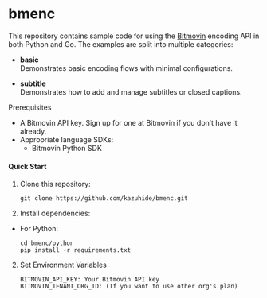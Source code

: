 # bmenc
This repository contains sample code for using the [Bitmovin](https://bitmovin.com/) encoding API in both Python and Go. The examples are split into multiple categories:

- **basic**  
  Demonstrates basic encoding flows with minimal configurations.

- **subtitle**  
  Demonstrates how to add and manage subtitles or closed captions.

Prerequisites
- A Bitmovin API key. Sign up for one at Bitmovin if you don’t have it already.
- Appropriate language SDKs:
  - Bitmovin Python SDK

#### Quick Start
1. Clone this repository:
    ```
    git clone https://github.com/kazuhide/bmenc.git
    ```

2.	Install dependencies:
- For Python:
    ```
    cd bmenc/python
    pip install -r requirements.txt
    ```

2.	Set Environment Variables
    ```
    BITMOVIN_API_KEY: Your Bitmovin API key
    BITMOVIN_TENANT_ORG_ID: (If you want to use other org's plan)
    ```
